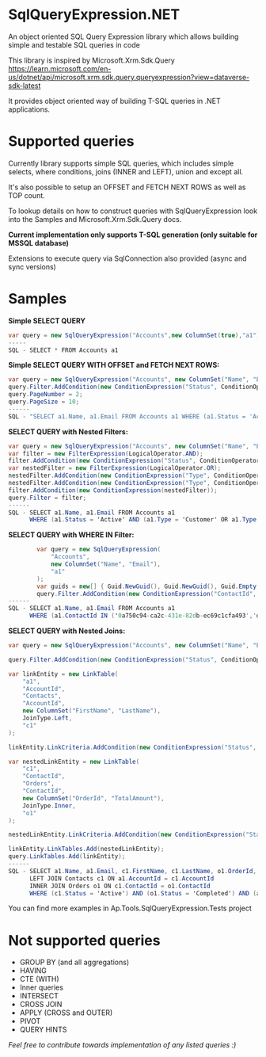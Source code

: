 # SqlQueryExpression.NET
An object oriented SQL Query Expression library which allows building simple and testable SQL queries in code

This library is inspired by Microsoft.Xrm.Sdk.Query
https://learn.microsoft.com/en-us/dotnet/api/microsoft.xrm.sdk.query.queryexpression?view=dataverse-sdk-latest

It provides object oriented way of building T-SQL queries in .NET applications.

# Supported queries

Currently library supports simple SQL queries, which includes simple selects, where conditions, joins (INNER and LEFT), union and except all.

It's also possible to setup an OFFSET and FETCH NEXT ROWS as well as TOP count.

To lookup details on how to construct queries with SqlQueryExpression look into the Samples and Microsoft.Xrm.Sdk.Query docs.

<b>Current implementation only supports T-SQL generation (only suitable for MSSQL database)</b>

Extensions to execute query via SqlConnection also provided (async and sync versions)

# Samples

<b>Simple SELECT QUERY</b>
```c#
var query = new SqlQueryExpression("Accounts",new ColumnSet(true),"a1");
-----
SQL - SELECT * FROM Accounts a1
```

<b>Simple SELECT QUERY WITH OFFSET and FETCH NEXT ROWS:</b>
```c#
var query = new SqlQueryExpression("Accounts", new ColumnSet("Name", "Email"), "a1");
query.Filter.AddCondition(new ConditionExpression("Status", ConditionOperator.Equal, "Active"));
query.PageNumber = 2;
query.PageSize = 10;
------
SQL - "SELECT a1.Name, a1.Email FROM Accounts a1 WHERE (a1.Status = 'Active') OFFSET 10 ROWS FETCH NEXT 10 ROWS ONLY";
```

<b>SELECT QUERY with Nested Filters:</b>
```c#
var query = new SqlQueryExpression("Accounts", new ColumnSet("Name", "Email"), "a1");
var filter = new FilterExpression(LogicalOperator.AND);
filter.AddCondition(new ConditionExpression("Status", ConditionOperator.Equal, "Active"));
var nestedFilter = new FilterExpression(LogicalOperator.OR);
nestedFilter.AddCondition(new ConditionExpression("Type", ConditionOperator.Equal, "Customer"));
nestedFilter.AddCondition(new ConditionExpression("Type", ConditionOperator.Equal, "Vendor"));
filter.AddCondition(new ConditionExpression(nestedFilter));
query.Filter = filter;
------
SQL - SELECT a1.Name, a1.Email FROM Accounts a1
      WHERE (a1.Status = 'Active' AND (a1.Type = 'Customer' OR a1.Type = 'Vendor'))     
```

<b>SELECT QUERY with WHERE IN Filter:</b>
```c#
        var query = new SqlQueryExpression(
            "Accounts",
            new ColumnSet("Name", "Email"),
            "a1"
        );
        var guids = new[] { Guid.NewGuid(), Guid.NewGuid(), Guid.Empty };
        query.Filter.AddCondition(new ConditionExpression("ContactId", ConditionOperator.In, guids));
------
SQL - SELECT a1.Name, a1.Email FROM Accounts a1 
      WHERE (a1.ContactId IN ('0a750c94-ca2c-431e-82db-ec69c1cfa493','dbea338f-7bcf-4ea1-b6f3-9dda0ef53262','00000000-0000-0000-0000-000000000000'))         
```

<b>SELECT QUERY with Nested Joins:</b>

```c#
var query = new SqlQueryExpression("Accounts", new ColumnSet("Name", "Email"), "a1");

query.Filter.AddCondition(new ConditionExpression("Status", ConditionOperator.Equal, "Active"));

var linkEntity = new LinkTable(
    "a1",
    "AccountId",
    "Contacts",
    "AccountId",
    new ColumnSet("FirstName", "LastName"),
    JoinType.Left,
    "c1"
);

linkEntity.LinkCriteria.AddCondition(new ConditionExpression("Status", ConditionOperator.Equal, "Active"));

var nestedLinkEntity = new LinkTable(
    "c1",
    "ContactId",
    "Orders",
    "ContactId",
    new ColumnSet("OrderId", "TotalAmount"),
    JoinType.Inner,
    "o1"
);

nestedLinkEntity.LinkCriteria.AddCondition(new ConditionExpression("Status", ConditionOperator.Equal, "Completed"));

linkEntity.LinkTables.Add(nestedLinkEntity);
query.LinkTables.Add(linkEntity);
------
SQL - SELECT a1.Name, a1.Email, c1.FirstName, c1.LastName, o1.OrderId, o1.TotalAmount FROM Accounts a1
      LEFT JOIN Contacts c1 ON a1.AccountId = c1.AccountId 
      INNER JOIN Orders o1 ON c1.ContactId = o1.ContactId 
      WHERE (c1.Status = 'Active') AND (o1.Status = 'Completed') AND (a1.Status = 'Active')
```
You can find more examples in Ap.Tools.SqlQueryExpression.Tests project

# Not supported queries

- GROUP BY (and all aggregations)
- HAVING
- CTE (WITH)
- Inner queries
- INTERSECT
- CROSS JOIN
- APPLY (CROSS and OUTER)
- PIVOT
- QUERY HINTS

<i> Feel free to contribute towards implementation of any listed queries :) </i>